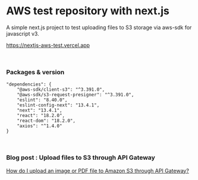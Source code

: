 # AWS test repository with next.js

A simple next.js project to test uploading files to S3 storage via aws-sdk for javascript v3.

https://nextjs-aws-test.vercel.app

&nbsp;

### Packages & version
```
"dependencies": {
    "@aws-sdk/client-s3": "^3.391.0",
    "@aws-sdk/s3-request-presigner": "^3.391.0",
    "eslint": "8.40.0",
    "eslint-config-next": "13.4.1",
    "next": "13.4.1",
    "react": "18.2.0",
    "react-dom": "18.2.0",
    "axios": "^1.4.0"
}
```

&nbsp;

### Blog post : Upload files to S3 through API Gateway

[How do I upload an image or PDF file to Amazon S3 through API Gateway?](https://repost.aws/knowledge-center/api-gateway-upload-image-s3)
